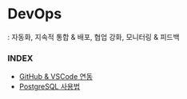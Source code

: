 # DevOps
: 자동화, 지속적 통합 & 배포, 협업 강화, 모니터링 & 피드백

### INDEX
- [GitHub & VSCode 연동     ][link-github]
- [PostgreSQL 사용법        ][link-postgres]

[link-github    ]: ./github.md
[link-postgres  ]: ./postgresql.md

